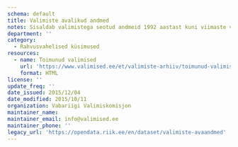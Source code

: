 ```yaml
---
schema: default
title: Valimiste avalikud andmed
notes: Sisaldab valimistega seotud andmeid 1992 aastast kuni viimaste valimisteni.
department: ''
category:
  - Rahvusvahelised küsimused
resources:
  - name: Toimunud valimised
    url: 'https://www.valimised.ee/et/valimiste-arhiiv/toimunud-valimiste-arhiiv'
    format: HTML
license: ''
update_freq: ''
date_issued: 2015/12/04
date_modified: 2015/10/11
organization: Vabariigi Valimiskomisjon
maintainer_name:
maintainer_email: info@valimised.ee
maintainer_phone: ''
legacy_url: 'https://opendata.riik.ee/en/dataset/valimiste-avaandmed'
---
```

